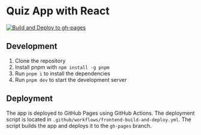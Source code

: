 # Quiz App with React

[![Build and Deploy to gh-pages](https://github.com/Halfpipe-SD/quiz/actions/workflows/frontend-build-and-deploy.yml/badge.svg)](https://github.com/Halfpipe-SD/quiz/actions/workflows/frontend-build-and-deploy.yml)

## Development

1. Clone the repository
2. Install pnpm with `npm install -g pnpm`
3. Run `pnpm i` to install the dependencies
4. Run `pnpm dev` to start the development server

## Deployment

The app is deployed to GitHub Pages using GitHub Actions. The deployment script is located in `.github/workflows/frontend-build-and-deploy.yml`. The script builds the app and deploys it to the `gh-pages` branch.
